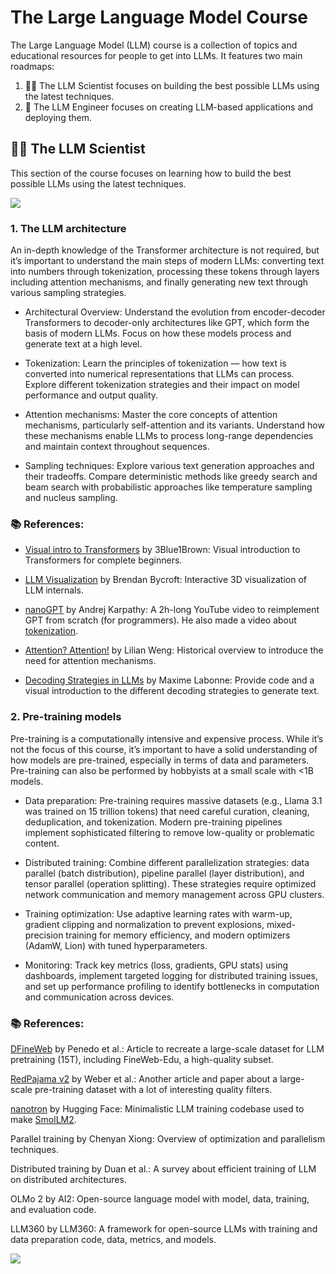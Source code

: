 
# The Large Language Model Course

The Large Language Model (LLM) course is a collection of topics and educational resources for people to get into LLMs. It features two main roadmaps:

1. 🧑‍🔬 The LLM Scientist focuses on building the best possible LLMs using the latest techniques.
2. 👷 The LLM Engineer focuses on creating LLM-based applications and deploying them.


## 🧑‍🔬 The LLM Scientist

This section of the course focuses on learning how to build the best possible LLMs using the latest techniques.

<img src="./image/1.png"> 


### 1. The LLM architecture
An in-depth knowledge of the Transformer architecture is not required, but it’s important to understand the main steps of modern LLMs: converting text into numbers through tokenization, processing these tokens through layers including attention mechanisms, and finally generating new text through various sampling strategies.


* Architectural Overview: Understand the evolution from encoder-decoder Transformers to decoder-only architectures like GPT, which form the basis of modern LLMs. Focus on how these models process and generate text at a high level.

* Tokenization: Learn the principles of tokenization — how text is converted into numerical representations that LLMs can process. Explore different tokenization strategies and their impact on model performance and output quality.

* Attention mechanisms: Master the core concepts of attention mechanisms, particularly self-attention and its variants. Understand how these mechanisms enable LLMs to process long-range dependencies and maintain context throughout sequences.

* Sampling techniques: Explore various text generation approaches and their tradeoffs. Compare deterministic methods like greedy search and beam search with probabilistic approaches like temperature sampling and nucleus sampling.


### 📚 References:

* <a href="https://www.youtube.com/watch?v=wjZofJX0v4M">Visual intro to Transformers</a> by 3Blue1Brown: Visual introduction to Transformers for complete beginners.

* <a href="https://bbycroft.net/llm">LLM Visualization</a> by Brendan Bycroft: Interactive 3D visualization of LLM internals.

* <a href="https://www.youtube.com/watch?v=kCc8FmEb1nY">nanoGPT</a> by Andrej Karpathy: A 2h-long YouTube video to reimplement GPT from scratch (for programmers). He also made a video about  <a href="https://www.youtube.com/watch?v=zduSFxRajkE">tokenization</a>.

* <a href="https://lilianweng.github.io/posts/2018-06-24-attention/">Attention? Attention!</a> by Lilian Weng: Historical overview to introduce the need for attention mechanisms.

* <a href="https://mlabonne.github.io/blog/posts/2023-06-07-Decoding_strategies.html">Decoding Strategies in LLMs</a> by Maxime Labonne: Provide code and a visual introduction to the different decoding strategies to generate text.


### 2. Pre-training models

Pre-training is a computationally intensive and expensive process. While it’s not the focus of this course, it’s important to have a solid understanding of how models are pre-trained, especially in terms of data and parameters. Pre-training can also be performed by hobbyists at a small scale with <1B models.


* Data preparation: Pre-training requires massive datasets (e.g., Llama 3.1 was trained on 15 trillion tokens) that need careful curation, cleaning, deduplication, and tokenization. Modern pre-training pipelines implement sophisticated filtering to remove low-quality or problematic content.

* Distributed training: Combine different parallelization strategies: data parallel (batch distribution), pipeline parallel (layer distribution), and tensor parallel (operation splitting). These strategies require optimized network communication and memory management across GPU clusters.

* Training optimization: Use adaptive learning rates with warm-up, gradient clipping and normalization to prevent explosions, mixed-precision training for memory efficiency, and modern optimizers (AdamW, Lion) with tuned hyperparameters.

* Monitoring: Track key metrics (loss, gradients, GPU stats) using dashboards, implement targeted logging for distributed training issues, and set up performance profiling to identify bottlenecks in computation and communication across devices.


### 📚 References:

<a href="https://huggingface.co/spaces/HuggingFaceFW/blogpost-fineweb-v1">DFineWeb</a> by Penedo et al.: Article to recreate a large-scale dataset for LLM pretraining (15T), including FineWeb-Edu, a high-quality subset.

<a href="https://www.together.ai/blog/redpajama-data-v2">RedPajama v2</a>  by Weber et al.: Another article and paper about a large-scale pre-training dataset with a lot of interesting quality filters.

<a href="https://github.com/huggingface/nanotron">nanotron</a> by Hugging Face: Minimalistic LLM training codebase used to make <a href="https://github.com/huggingface/smollm">SmolLM2</a>.

Parallel training by Chenyan Xiong: Overview of optimization and parallelism techniques.

Distributed training by Duan et al.: A survey about efficient training of LLM on distributed architectures.

OLMo 2 by AI2: Open-source language model with model, data, training, and evaluation code.

LLM360 by LLM360: A framework for open-source LLMs with training and data preparation code, data, metrics, and models.












<img src="./image/2.png"> 




